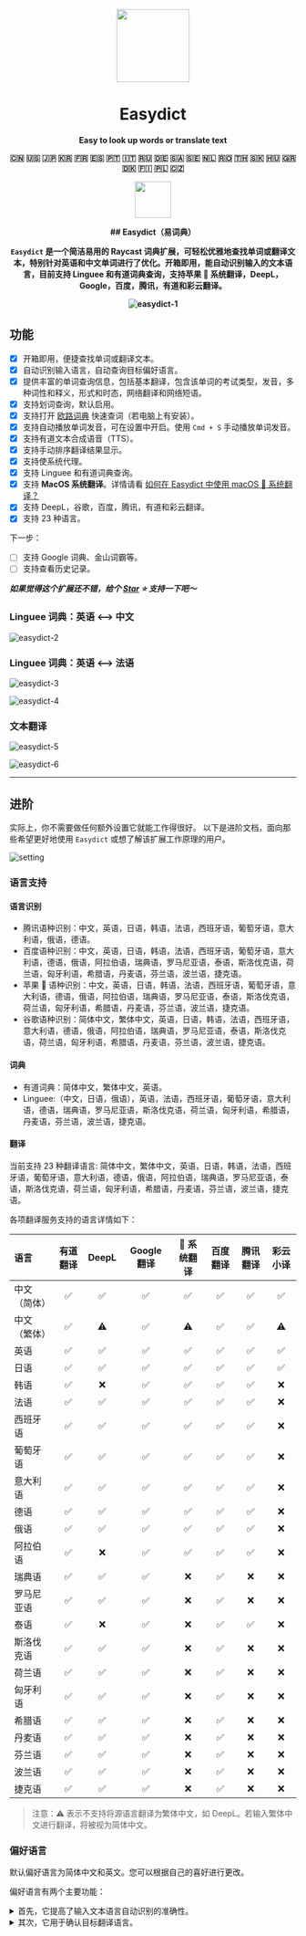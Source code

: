 <p align="center">
  <img src="https://raw.githubusercontent.com/tisfeng/ImageBed/main/uPic/eudic-icon.png" height="128">
  <h1 align="center">Easydict</h1>
  <h4 align="center"> Easy to look up words or translate text</p>
<p align="center">🇨🇳 🇺🇸 🇯🇵 🇰🇷 🇫🇷 🇪🇸 🇵🇹 🇮🇹 🇷🇺 🇩🇪 🇸🇦 🇸🇪 🇳🇱 🇷🇴 🇹🇭 🇸🇰 🇭🇺 🇬🇷 🇩🇰 🇫🇮 🇵🇱 🇨🇿</p>

</p>

<p align="center">
<a title="Install Easy Dictionary Raycast Extension" href="https://www.raycast.com/isfeng/easydict#install">
    <img height="64" style="height: 64px" src="https://assets.raycast.com/isfeng/easydict/install_button@2x.png">
</a>
</p>
## Easydict（易词典）

`Easydict` 是一个简洁易用的 Raycast 词典扩展，可轻松优雅地查找单词或翻译文本，特别针对英语和中文单词进行了优化。开箱即用，能自动识别输入的文本语言，目前支持 **Linguee** 和有道词典查询，支持**苹果 🍎 系统翻译**，DeepL，Google，百度，腾讯，有道和彩云翻译。

![easydict-1](https://raw.githubusercontent.com/tisfeng/ImageBed/main/uPic/easydict-1-1660916219.png)

## 功能

- [x] 开箱即用，便捷查找单词或翻译文本。
- [x] 自动识别输入语言，自动查询目标偏好语言。
- [x] 提供丰富的单词查询信息，包括基本翻译，包含该单词的考试类型，发音，多种词性和释义，形式和时态，网络翻译和网络短语。
- [x] 支持划词查询，默认启用。
- [x] 支持打开 [欧路词典](https://www.eudic.net/v4/en/app/eudic) 快速查词（若电脑上有安装）。
- [x] 支持自动播放单词发音，可在设置中开启。使用 `Cmd + S` 手动播放单词发音。
- [x] 支持有道文本合成语音（TTS）。
- [x] 支持手动排序翻译结果显示。
- [x] 支持使系统代理。
- [x] 支持 Linguee 和有道词典查询。
- [x] 支持 **MacOS 系统翻译**。详情请看 [如何在 Easydict 中使用 macOS 🍎 系统翻译？](https://github.com/tisfeng/Raycast-Easydict/wiki/%E5%A6%82%E4%BD%95%E5%9C%A8-Easydict-%E4%B8%AD%E4%BD%BF%E7%94%A8-macOS-%F0%9F%8D%8E-%E7%B3%BB%E7%BB%9F%E7%BF%BB%E8%AF%91%EF%BC%9F)
- [x] 支持 DeepL，谷歌，百度，腾讯，有道和彩云翻译。
- [x] 支持 23 种语言。

下一步：

- [ ] 支持 Google 词典、金山词霸等。
- [ ] 支持查看历史记录。

**_如果觉得这个扩展还不错，给个 [Star](https://github.com/tisfeng/Raycast-Easydict) ⭐️ 支持一下吧～_**

### Linguee 词典：英语 <--> 中文

![easydict-2](https://raw.githubusercontent.com/tisfeng/ImageBed/main/uPic/easydict-2-1660919430.png)

### Linguee 词典：英语 <--> 法语

![easydict-3](https://raw.githubusercontent.com/tisfeng/ImageBed/main/uPic/easydict-3-1660916319.png)

![easydict-4](https://raw.githubusercontent.com/tisfeng/ImageBed/main/uPic/easydict-4-1660916341.png)

### 文本翻译

![easydict-5](https://raw.githubusercontent.com/tisfeng/ImageBed/main/uPic/easydict-5-1660916386.png)

![easydict-6](https://raw.githubusercontent.com/tisfeng/ImageBed/main/uPic/easydict-6-1660916492.png)

---

## 进阶

实际上，你不需要做任何额外设置它就能工作得很好。 以下是进阶文档，面向那些希望更好地使用 `Easydict` 或想了解该扩展工作原理的用户。

![setting](https://raw.githubusercontent.com/tisfeng/ImageBed/main/uPic/setting-1660917402.png)

### 语言支持

#### 语言识别

- 腾讯语种识别：中文，英语，日语，韩语，法语，西班牙语，葡萄牙语，意大利语，俄语，德语。
- 百度语种识别：中文，英语，日语，韩语，法语，西班牙语，葡萄牙语，意大利语，德语，俄语，阿拉伯语，瑞典语，罗马尼亚语，泰语，斯洛伐克语，荷兰语，匈牙利语，希腊语，丹麦语，芬兰语，波兰语，捷克语。
- 苹果 🍎 语种识别：中文，英语，日语，韩语，法语，西班牙语，葡萄牙语，意大利语，德语，俄语，阿拉伯语，瑞典语，罗马尼亚语，泰语，斯洛伐克语，荷兰语，匈牙利语，希腊语，丹麦语，芬兰语，波兰语，捷克语。
- 谷歌语种识别：简体中文，繁体中文，英语，日语，韩语，法语，西班牙语，意大利语，德语，俄语，阿拉伯语，瑞典语，罗马尼亚语，泰语，斯洛伐克语，荷兰语，匈牙利语，希腊语，丹麦语，芬兰语，波兰语，捷克语。

#### 词典

- 有道词典：简体中文，繁体中文，英语。
- Linguee:（中文，日语，俄语），英语，法语，西班牙语，葡萄牙语，意大利语，德语，瑞典语，罗马尼亚语，斯洛伐克语，荷兰语，匈牙利语，希腊语，丹麦语，芬兰语，波兰语，捷克语。

#### 翻译

当前支持 23 种翻译语言: 简体中文，繁体中文，英语，日语，韩语，法语，西班牙语，葡萄牙语，意大利语，德语，俄语，阿拉伯语，瑞典语，罗马尼亚语，泰语，斯洛伐克语，荷兰语，匈牙利语，希腊语，丹麦语，芬兰语，波兰语，捷克语。

各项翻译服务支持的语言详情如下：

| 语言         | 有道翻译 | DeepL | Google 翻译 | 🍎 系统翻译 | 百度翻译 | 腾讯翻译 | 彩云小译 |
| :----------- | :------: | :---: | :---------: | :---------: | :------: | :------: | :------: |
| 中文（简体） |    ✅    |  ✅   |     ✅      |     ✅      |    ✅    |    ✅    |    ✅    |
| 中文（繁体） |    ✅    |  ⚠️   |     ✅      |     ⚠️      |    ✅    |    ✅    |    ⚠️    |
| 英语         |    ✅    |  ✅   |     ✅      |     ✅      |    ✅    |    ✅    |    ✅    |
| 日语         |    ✅    |  ✅   |     ✅      |     ✅      |    ✅    |    ✅    |    ✅    |
| 韩语         |    ✅    |  ❌   |     ✅      |     ✅      |    ✅    |    ✅    |    ❌    |
| 法语         |    ✅    |  ✅   |     ✅      |     ✅      |    ✅    |    ✅    |    ❌    |
| 西班牙语     |    ✅    |  ✅   |     ✅      |     ✅      |    ✅    |    ✅    |    ❌    |
| 葡萄牙语     |    ✅    |  ✅   |     ✅      |     ✅      |    ✅    |    ✅    |    ❌    |
| 意大利语     |    ✅    |  ✅   |     ✅      |     ✅      |    ✅    |    ✅    |    ❌    |
| 德语         |    ✅    |  ✅   |     ✅      |     ✅      |    ✅    |    ✅    |    ❌    |
| 俄语         |    ✅    |  ✅   |     ✅      |     ✅      |    ✅    |    ✅    |    ❌    |
| 阿拉伯语     |    ✅    |  ❌   |     ✅      |     ✅      |    ✅    |    ✅    |    ❌    |
| 瑞典语       |    ✅    |  ✅   |     ✅      |     ❌      |    ✅    |    ❌    |    ❌    |
| 罗马尼亚语   |    ✅    |  ✅   |     ✅      |     ❌      |    ✅    |    ❌    |    ❌    |
| 泰语         |    ✅    |  ❌   |     ✅      |     ❌      |    ✅    |    ✅    |    ❌    |
| 斯洛伐克语   |    ✅    |  ✅   |     ✅      |     ❌      |    ✅    |    ❌    |    ❌    |
| 荷兰语       |    ✅    |  ✅   |     ✅      |     ❌      |    ✅    |    ❌    |    ❌    |
| 匈牙利语     |    ✅    |  ✅   |     ✅      |     ❌      |    ✅    |    ❌    |    ❌    |
| 希腊语       |    ✅    |  ✅   |     ✅      |     ❌      |    ✅    |    ❌    |    ❌    |
| 丹麦语       |    ✅    |  ✅   |     ✅      |     ❌      |    ✅    |    ❌    |    ❌    |
| 芬兰语       |    ✅    |  ✅   |     ✅      |     ❌      |    ✅    |    ❌    |    ❌    |
| 波兰语       |    ✅    |  ✅   |     ✅      |     ❌      |    ✅    |    ❌    |    ❌    |
| 捷克语       |    ✅    |  ✅   |     ✅      |     ❌      |    ✅    |    ❌    |    ❌    |

> 注意：⚠️ 表示不支持将源语言翻译为繁体中文，如 DeepL。若输入繁体中文进行翻译，将被视为简体中文。

### 偏好语言

默认偏好语言为简体中文和英文。您可以根据自己的喜好进行更改。

偏好语言有两个主要功能：

<details><summary> 首先，它提高了输入文本语言自动识别的准确性。 </summary>

<p>

在自动识别过程中，偏好语言将按顺序优先。这是因为一些单词可能同时代表多种语言，自动识别程序无法按预期工作。在大多数情况下，输入文本的自动识别功能都能正常工作，只有极少数特殊情况除外。例如，有道翻译会自动将英语单词 `heel` 识别为荷兰语，然后翻译结果就不是我们所期望的。此时，如果您的 `Easydict` 偏好语言包含英语，它将首先被识别为英语并正确翻译。

</p>

</details>

<details> <summary> 其次，它用于确认目标翻译语言。 </summary>

<p>

例如，如果您任意输入一个句子，它将被翻译成第一种偏好语言。如果输入句子自动识别的语言与第一种偏好语言相同，它将自动翻译为第二种偏好语言。

</p>

### 划词查询

<details> <summary> 自动查询最前应用程序选定的文本，默认开启。 </summary>

<p>

为了更好地配合划词查询功能，建议为 `Easydict` 设置一个快捷键，例如 `Shift + Cmd + E`，这样在鼠标取词后，您可以直接通过快捷键唤醒 `Easydict` 查词，这将非常流畅和优雅。

</p>

</details>

### 自动播放单词发音

<details> <summary> 查询单词后自动播放单词发音，默认关闭。 </summary>

<p>
注意，当该选项开始时，仅当查询的内容被判定为 `is_Word` 时才会自动播放语音，例如 `good`, `look for`, `查询` 等。 其他查询内容，可通过快捷键 `Cmd + S` 播放语音。
播放语音的内容：英语单词优先采用在线的有道词典发音，其他则使用有道翻译的 TTS 服务。长文本播放使用 say 命令。

</p>

</details>

使用快捷键 `Cmd + S` 播放单词发音。

![beauty](https://raw.githubusercontent.com/tisfeng/ImageBed/main/uPic/beauty-1660917383.png)

### 选择目标语言

<details> <summary> 指定目标语言功能。默认关闭。 </summary>

<p>

默认情况下，扩展将自动选择偏好语言作为目标翻译语言，但有时如果您想手动指定某一种语言作为目标语言，您可以在偏好设置页打开 `选择目标翻译语言` 选项，然后您就可以在操作面板中临时选择另一种目标语言。

</p>

</details>

### 手动排序翻译结果显示

<details> <summary> 你可以按照自己的偏好对翻译结果显示进行排序，默认是 DeepL, Google, Apple, Baidu, Tencent, Youdao, Caiyun。 </summary>

<p>

名称大小写不敏感，使用逗号分隔开。例如：`deepl,google,apple,baidu,tencent,youdao,caiyun`。也可仅指定部分排序，如：`apple,tencent`，此时程序实际排序是：`apple,tencent,deepl,google,baidu,youdao,caiyun`。

> 注意：以上排序是总体排序，若某项翻译服务未开启，排序会自动忽略。

</p>

</details>

### 苹果 🍎 系统翻译

`Easydict` 支持 MacOS 系统翻译，需搭配快捷指令食用，详情请看 [如何在 Easydict 中使用 macOS 苹果系统翻译？](https://github.com/tisfeng/Raycast-Easydict/wiki/%E5%A6%82%E4%BD%95%E5%9C%A8-Easydict-%E4%B8%AD%E4%BD%BF%E7%94%A8-macOS-%F0%9F%8D%8E-%E7%B3%BB%E7%BB%9F%E7%BF%BB%E8%AF%91%EF%BC%9F)

### 支持系统代理

开启该功能后，`Easydict` 会尝试获取 Mac 系统代理，若成功，则后续的网络请求都会使用系统代理发送。（此功能是为了对抗 IP 封锁，因为某些服务如 Linguee 对 IP 有频率限制）

### 翻译服务

为了方便使用，我们提供了一些内置翻译服务的 appId 和 appKey，但这些服务本身是有请求频率限制的。如果许多人同时使用它们，它可能会变慢甚至停止。因此，为了获得更好的使用体验，您最好申请自己的 appId 和 appKey，替换内置的服务。

别担心，这些翻译服务有免费配额。一般来说个人使用足够了。

下列申请教程来自 [`Bob`](https://v0.bobtranslate.com/#/general/advance/service)， 跟随教程应该很快就能完成申请。

- [有道翻译](https://v0.bobtranslate.com/#/service/translate/youdao)：服务需勾选 `文本翻译` 和 `语音合成`。（注：有道向每个账户赠送 50 元体验金，目测可免费使用 1 年以上～）

- [百度翻译](https://v0.bobtranslate.com/#/service/translate/baidu)

- [腾讯翻译](https://v0.bobtranslate.com/#/service/translate/tencent)

- [彩云小译](https://v0.bobtranslate.com/#/service/translate/caiyun)

- [DeepL](https://www.deepl.com/translator)

![image-20220620111449687](https://cdn.jsdelivr.net/gh/tisfeng/ImageBed@main/uPic/image-20220620111449687.png)

## 友情推荐

[`Bob`](https://v0.bobtranslate.com/#/) 是一款 macOS 平台 **翻译** 和 **OCR** 软件。 Bob 或许是 MacOS 平台上最好用的翻译应用，而且还免费！

> 更新：Bob 目前已上架 Mac App Store，欢迎尝试支持 [Bob - 翻译和 OCR 工具](https://apps.apple.com/us/app/bob-%E7%BF%BB%E8%AF%91%E5%92%8C-ocr-%E5%B7%A5%E5%85%B7/id1630034110?l=zh&mt=12)

![image-20220620150946277](https://cdn.jsdelivr.net/gh/tisfeng/ImageBed@main/uPic/image-20220620150946277.png)

## 感谢

这个项目的灵感来自 [raycast-Parrot](https://github.com/Haojen/raycast-Parrot) 和 [Bob](https://github.com/ripperhe/Bob)，且初始版本是以 [raycast-Parrot](https://github.com/Haojen/raycast-Parrot) 为基础而开发的。`Easydict` 改进了许多 UI 显示，添加了更实用的功能，删除了一些复杂或不适当的操作，并对原始项目进行了大量优化和改进。

最后，欢迎所有对这个项目感兴趣的人来提 issue 和 PR，该项目目前还处在快速发展阶段，任何实用的建议或是有趣的想法都是可以的，不保证一定会接受，但一定会考虑。另外，如果是提交 PR 的话，建议可以先开一个 issue 简单描述一下工作内容，避免 PR 与我目前正在开发的特性冲突，感谢。
